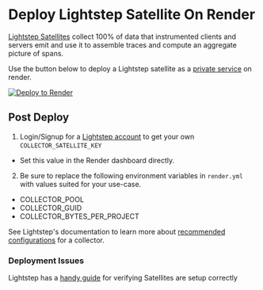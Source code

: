 # Deploy Lightstep Satellite On Render

[Lightstep Satellites](https://docs.lightstep.com/docs/learn-about-satellites) collect 100% of data that instrumented clients and servers emit and use it to assemble traces and compute an aggregate picture of spans.

Use the button below to deploy a Lightstep satellite as a [private service](https://render.com/docs/private-services) on render.

[![Deploy to Render](https://render.com/images/deploy-to-render-button.svg)](https://render.com/deploy)

## Post Deploy
1. Login/Signup for a [Lightstep account](https://app.lightstep.com/) to get your own `COLLECTOR_SATELLITE_KEY`
  * Set this value in the Render dashboard directly.

2. Be sure to replace the following environment variables in `render.yml` with values suited for your use-case.
* COLLECTOR_POOL
* COLLECTOR_GUID
* COLLECTOR_BYTES_PER_PROJECT

See Lightstep's documentation to learn more about [recommended configurations](https://docs.lightstep.com/docs/satellite-configuration-parameters) for a collector.

### Deployment Issues

Lightstep has a [handy guide](https://docs.lightstep.com/docs/verify-satellite-setup) for verifying Satellites are setup correctly
